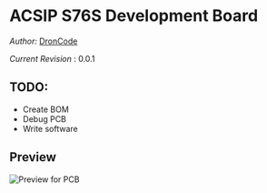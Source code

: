 ACSIP S76S Development Board
=============================

*Author:* [DronCode](https://github.com/DronCode)

*Current Revision* : 0.0.1

TODO:
------

* Create BOM
* Debug PCB
* Write software

Preview
--------

![Preview for PCB](https://github.com/WikkeTech/devkit_acsip_s76s/blob/master/docs/images/preview.png)